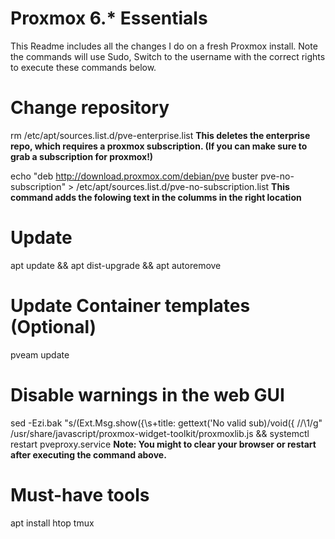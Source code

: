 # Proxmox 6.* Essentials
This Readme includes all the changes I do on a fresh Proxmox install. Note the commands will use Sudo, Switch to the username with the correct rights to execute these commands below.

# Change repository

rm /etc/apt/sources.list.d/pve-enterprise.list
**This deletes the enterprise repo, which requires a proxmox subscription. (If you can make sure to grab a subscription for proxmox!)**

echo "deb http://download.proxmox.com/debian/pve buster pve-no-subscription" > /etc/apt/sources.list.d/pve-no-subscription.list
**This command adds the folowing text in the columms in the right location**

# Update
apt update && apt dist-upgrade && apt autoremove

# Update Container templates (Optional) 
pveam update

# Disable warnings in the web GUI
sed -Ezi.bak "s/(Ext.Msg.show\(\{\s+title: gettext\('No valid sub)/void\(\{ \/\/\1/g" /usr/share/javascript/proxmox-widget-toolkit/proxmoxlib.js && systemctl restart pveproxy.service
**Note: You might to clear your browser or restart after executing the command above.**

# Must-have tools
apt install htop tmux

